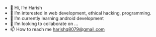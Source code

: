 - 👋 Hi, I’m Harish
- 👀 I’m interested in web development, ethical hacking, programming.
- 🌱 I’m currently learning android development
- 💞️ I’m looking to collaborate on ...
- 📫 How to reach me harishq8079@gmail.com
